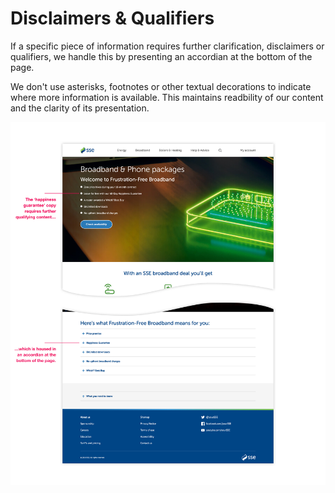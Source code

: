# Disclaimers & Qualifiers



If a specific piece of information requires further clarification, disclaimers or qualifiers, we handle this by presenting an accordian at the bottom of the page.

We don't use asterisks, footnotes or other textual decorations to indicate where more information is available. This maintains readbility of our content and the clarity of its presentation.

![](../.gitbook/assets/disclaimer-example.jpg)

